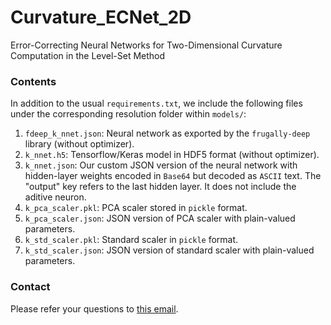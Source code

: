# Curvature_ECNet_2D
Error-Correcting Neural Networks for Two-Dimensional Curvature Computation in the Level-Set Method

### Contents

In addition to the usual `requirements.txt`, we include the following files under the corresponding resolution folder within `models/`:

1. `fdeep_k_nnet.json`: Neural network as exported by the `frugally-deep` library (without optimizer).
2. `k_nnet.h5`: Tensorflow/Keras model in HDF5 format (without optimizer).
3. `k_nnet.json`: Our custom JSON version of the neural network with hidden-layer weights encoded in `Base64` but decoded as `ASCII` text.  The "output" key refers to the last hidden layer.  It does not include the aditive neuron.
4. `k_pca_scaler.pkl`: PCA scaler stored in `pickle` format.
5. `k_pca_scaler.json`: JSON version of PCA scaler with plain-valued parameters.
6. `k_std_scaler.pkl`: Standard scaler in `pickle` format.
7. `k_std_scaler.json`: JSON version of standard scaler with plain-valued parameters.

### Contact

Please refer your questions to [this email](mailto:lal@cs.ucsb.edu).
